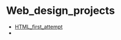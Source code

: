 # Web_design_projects

<ul>
<li><a href="HTML_first-attempt/index.html" target=_blank>HTML_first_attempt</a><li>
</ul>